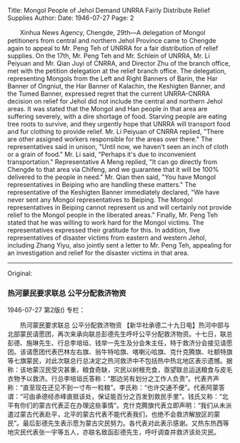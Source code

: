 Title: Mongol People of Jehol Demand UNRRA Fairly Distribute Relief Supplies
Author:
Date: 1946-07-27
Page: 2

　　Xinhua News Agency, Chengde, 29th—A delegation of Mongol petitioners from central and northern Jehol Province came to Chengde again to appeal to Mr. Peng Teh of UNRRA for a fair distribution of relief supplies. On the 17th, Mr. Peng Teh and Mr. Schlein of UNRRA, Mr. Li Peiyuan and Mr. Qian Juyi of CNRRA, and Director Zhu of the branch office, met with the petition delegation at the relief branch office. The delegation, representing Mongols from the Left and Right Banners of Barin, the Har Banner of Ongniut, the Har Banner of Kalachin, the Keshigten Banner, and the Tumed Banner, expressed regret that the current UNRRA-CNRRA decision on relief for Jehol did not include the central and northern Jehol areas. It was stated that the Mongol and Han people in that area are suffering severely, with a dire shortage of food. Starving people are eating tree roots to survive, and they urgently hope that UNRRA will transport food and fur clothing to provide relief. Mr. Li Peiyuan of CNRRA replied, "There are other assigned workers responsible for the areas over there." The representatives said in unison, "Until now, we haven't seen an inch of cloth or a grain of food." Mr. Li said, "Perhaps it's due to inconvenient transportation." Representative A Meng replied, "It can go directly from Chengde to that area via Chifeng, and we guarantee that it will be 100% delivered to the people in need." Mr. Qian then said, "You have Mongol representatives in Beiping who are handling these matters." The representative of the Keshigten Banner immediately declared, "We have never sent any Mongol representatives to Beiping. The Mongol representatives in Beiping cannot represent us and will certainly not provide relief to the Mongol people in the liberated areas." Finally, Mr. Peng Teh stated that he was willing to work hard for the Mongol victims. The representatives expressed their gratitude for this. In addition, five representatives of disaster victims from eastern and western Jehol, including Zhang Yiyu, also jointly sent a letter to Mr. Peng Teh, appealing for an investigation and relief for the disaster victims in that area.



<hr /> 

Original: 


### 热河蒙民要求联总  公平分配救济物资

1946-07-27
第2版()
专栏：

　　热河蒙民要求联总
    公平分配救济物资
    【新华社承德二十九日电】热河中部与北部蒙民请愿团，再次来承向联总彭德先生呼吁公平分配救济物资。十七日，联总彭德、施琳先生、行总李培垣、钱举一先生及分会朱主任，特于救济分会接见请愿团。该请愿团代表巴林左右旗、翁牛特哈旗、喀喇沁哈旗、克什克腾旗、吐额特旗等七旗蒙民，对此次联总行总决定之热河救济中不包括热中热北地区表示遗憾。据称：该地蒙汉民受灾甚重，粮食奇缺，灾民以树根充食，亟望联总运送粮食与皮毛衣物予以救济。行总李培垣氏答称：“那边另有划分之工作人负责”。代表齐声称：“直至现在还见不到一寸布一粒粮”。李氏称：“也许交通不便”。代表阿蒙答谓：“可由承德经赤峰直抵该处，保证能百分之百发到救民手里”。钱氏又称：“北平有你们的蒙古代表正在办理这些事情”。克什克腾旗代表立即声明：“我们从未派遣过蒙古代表赴平，北平的蒙古代表不能代表我们，也绝不会救济解放区的蒙民”。最后彭德先生表示愿为蒙古灾民努力。各代表对此表示感谢。又热东热西等地灾民代表张一宇等五人，亦联名致函彭德先生，呼吁调查并救济该处灾民。
